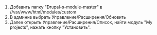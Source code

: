 1. Добавить папку "Drupal-s-module-master" в //var/www/html/modules/custom
2. В админке выбрать Управление/Расширения/Обновить
3. Далее открыть Управление/Расширения/Список, найти модуль "My projects", нажать кнопку "Установить".